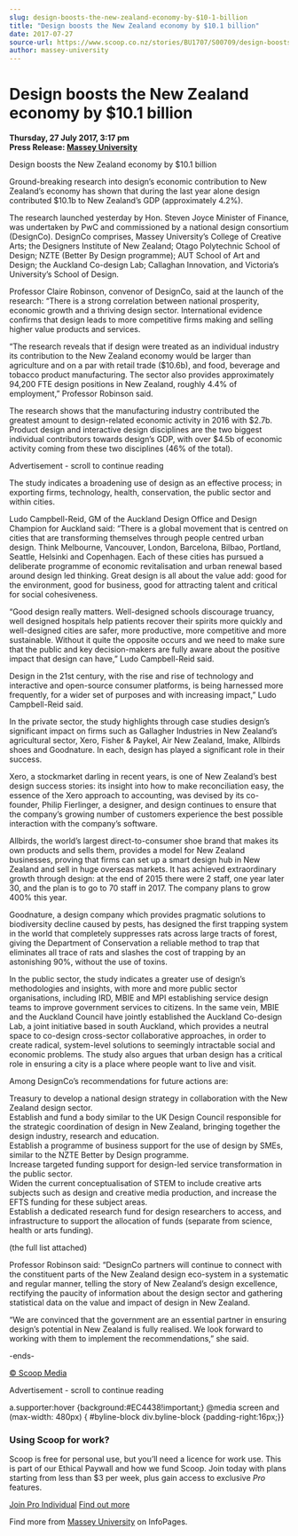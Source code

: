 ```yaml
---
slug: design-boosts-the-new-zealand-economy-by-$10-1-billion
title: "Design boosts the New Zealand economy by $10.1 billion"
date: 2017-07-27
source-url: https://www.scoop.co.nz/stories/BU1707/S00709/design-boosts-the-new-zealand-economy-by-101-billion.htm
author: massey-university
---
```

Design boosts the New Zealand economy by $10.1 billion
======================================================

**Thursday, 27 July 2017, 3:17 pm**  
**Press Release: [Massey University](https://info.scoop.co.nz/Massey_University)**

  
Design boosts the New Zealand economy by $10.1 billion

  
Ground-breaking research into design’s economic contribution to New Zealand’s economy has shown that during the last year alone design contributed $10.1b to New Zealand’s GDP (approximately 4.2%).

The research launched yesterday by Hon. Steven Joyce Minister of Finance, was undertaken by PwC and commissioned by a national design consortium (DesignCo). DesignCo comprises, Massey University’s College of Creative Arts; the Designers Institute of New Zealand; Otago Polytechnic School of Design; NZTE (Better By Design programme); AUT School of Art and Design; the Auckland Co-design Lab; Callaghan Innovation, and Victoria’s University’s School of Design.

Professor Claire Robinson, convenor of DesignCo, said at the launch of the research: “There is a strong correlation between national prosperity, economic growth and a thriving design sector. International evidence confirms that design leads to more competitive firms making and selling higher value products and services.

“The research reveals that if design were treated as an individual industry its contribution to the New Zealand economy would be larger than agriculture and on a par with retail trade ($10.6b), and food, beverage and tobacco product manufacturing. The sector also provides approximately 94,200 FTE design positions in New Zealand, roughly 4.4% of employment,” Professor Robinson said.

The research shows that the manufacturing industry contributed the greatest amount to design-related economic activity in 2016 with $2.7b. Product design and interactive design disciplines are the two biggest individual contributors towards design’s GDP, with over $4.5b of economic activity coming from these two disciplines (46% of the total).

Advertisement - scroll to continue reading





The study indicates a broadening use of design as an effective process; in exporting firms, technology, health, conservation, the public sector and within cities.

Ludo Campbell-Reid, GM of the Auckland Design Office and Design Champion for Auckland said: “There is a global movement that is centred on cities that are transforming themselves through people centred urban design. Think Melbourne, Vancouver, London, Barcelona, Bilbao, Portland, Seattle, Helsinki and Copenhagen. Each of these cities has pursued a deliberate programme of economic revitalisation and urban renewal based around design led thinking. Great design is all about the value add: good for the environment, good for business, good for attracting talent and critical for social cohesiveness.

“Good design really matters. Well-designed schools discourage truancy, well designed hospitals help patients recover their spirits more quickly and well-designed cities are safer, more productive, more competitive and more sustainable. Without it quite the opposite occurs and we need to make sure that the public and key decision-makers are fully aware about the positive impact that design can have,” Ludo Campbell-Reid said.

Design in the 21st century, with the rise and rise of technology and interactive and open-source consumer platforms, is being harnessed more frequently, for a wider set of purposes and with increasing impact,” Ludo Campbell-Reid said.

In the private sector, the study highlights through case studies design’s significant impact on firms such as Gallagher Industries in New Zealand’s agricultural sector, Xero, Fisher & Paykel, Air New Zealand, Imake, Allbirds shoes and Goodnature. In each, design has played a significant role in their success.

Xero, a stockmarket darling in recent years, is one of New Zealand’s best design success stories: its insight into how to make reconciliation easy, the essence of the Xero approach to accounting, was devised by its co-founder, Philip Fierlinger, a designer, and design continues to ensure that the company’s growing number of customers experience the best possible interaction with the company’s software.

Allbirds, the world’s largest direct-to-consumer shoe brand that makes its own products and sells them, provides a model for New Zealand businesses, proving that firms can set up a smart design hub in New Zealand and sell in huge overseas markets. It has achieved extraordinary growth through design: at the end of 2015 there were 2 staff, one year later 30, and the plan is to go to 70 staff in 2017. The company plans to grow 400% this year.

Goodnature, a design company which provides pragmatic solutions to biodiversity decline caused by pests, has designed the first trapping system in the world that completely suppresses rats across large tracts of forest, giving the Department of Conservation a reliable method to trap that eliminates all trace of rats and slashes the cost of trapping by an astonishing 90%, without the use of toxins.

In the public sector, the study indicates a greater use of design’s methodologies and insights, with more and more public sector organisations, including IRD, MBIE and MPI establishing service design teams to improve government services to citizens. In the same vein, MBIE and the Auckland Council have jointly established the Auckland Co-design Lab, a joint initiative based in south Auckland, which provides a neutral space to co-design cross-sector collaborative approaches, in order to create radical, system-level solutions to seemingly intractable social and economic problems. The study also argues that urban design has a critical role in ensuring a city is a place where people want to live and visit.

Among DesignCo’s recommendations for future actions are:

Treasury to develop a national design strategy in collaboration with the New Zealand design sector.  
Establish and fund a body similar to the UK Design Council responsible for the strategic coordination of design in New Zealand, bringing together the design industry, research and education.  
Establish a programme of business support for the use of design by SMEs, similar to the NZTE Better by Design programme.  
Increase targeted funding support for design-led service transformation in the public sector.  
Widen the current conceptualisation of STEM to include creative arts subjects such as design and creative media production, and increase the EFTS funding for these subject areas.  
Establish a dedicated research fund for design researchers to access, and infrastructure to support the allocation of funds (separate from science, health or arts funding).

(the full list attached)

Professor Robinson said: “DesignCo partners will continue to connect with the constituent parts of the New Zealand design eco-system in a systematic and regular manner, telling the story of New Zealand’s design excellence, rectifying the paucity of information about the design sector and gathering statistical data on the value and impact of design in New Zealand.

“We are convinced that the government are an essential partner in ensuring design’s potential in New Zealand is fully realised. We look forward to working with them to implement the recommendations,” she said.

\-ends-  

[© Scoop Media](http://www.scoop.co.nz/about/terms.html)  

Advertisement - scroll to continue reading



a.supporter:hover {background:#EC4438!important;} @media screen and (max-width: 480px) { #byline-block div.byline-block {padding-right:16px;}}

### Using Scoop for work?

Scoop is free for personal use, but you’ll need a licence for work use. This is part of our Ethical Paywall and how we fund Scoop. Join today with plans starting from less than $3 per week, plus gain access to exclusive _Pro_ features.  
  
[Join Pro Individual](https://pro.scoop.co.nz/Individual/?from=ProIn24) [Find out more](https://pro.scoop.co.nz/using-scoop-for-work/?from=ProIn24)

Find more from [Massey University](https://info.scoop.co.nz/Massey_University) on InfoPages.